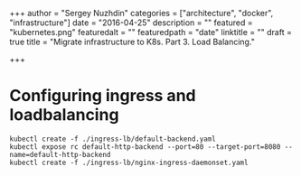 +++
author = "Sergey Nuzhdin"
categories = ["architecture", "docker", "infrastructure"]
date = "2016-04-25"
description = ""
featured = "kubernetes.png"
featuredalt = ""
featuredpath = "date"
linktitle = ""
draft = true
title = "Migrate infrastructure to K8s. Part 3. Load Balancing."

+++


<!-- more -->


# Configuring ingress and loadbalancing
```
kubectl create -f ./ingress-lb/default-backend.yaml
kubectl expose rc default-http-backend --port=80 --target-port=8080 --name=default-http-backend
kubectl create -f ./ingress-lb/nginx-ingress-daemonset.yaml
```

